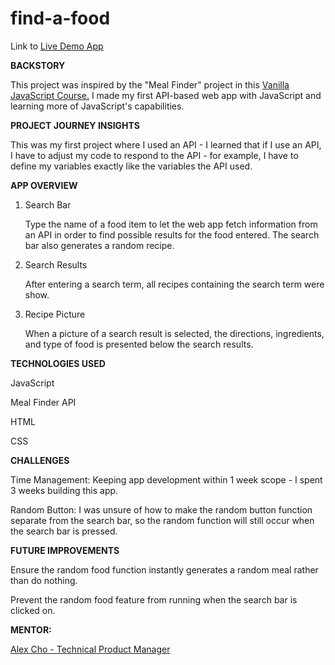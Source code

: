# find-a-food

Link to <a href="https://chotimmysf.github.io/find-a-food/" target="_blank">Live Demo App</a>

<strong>BACKSTORY</strong>

This project was inspired by the "Meal Finder" project in this <a href="https://www.udemy.com/course/web-projects-with-vanilla-javascript/learn/lecture/17842006#overview" target="_blank">Vanilla JavaScript Course.</a> I made my first API-based web app with JavaScript and learning more of JavaScript's capabilities.

<strong>PROJECT JOURNEY INSIGHTS</strong>

This was my first project where I used an API - I learned that if I use an API, I have to adjust my code to respond to the API - for example, I have to define my variables exactly like the variables the API used.

<strong>APP OVERVIEW</strong>

1. Search Bar

   Type the name of a food item to let the web app fetch information from an API in order to find possible results for the food entered. The search bar also generates a random recipe.

2. Search Results

   After entering a search term, all recipes containing the search term were show.

3. Recipe Picture

   When a picture of a search result is selected, the directions, ingredients, and type of food is presented below the search results.

<strong>TECHNOLOGIES USED</strong>

JavaScript

Meal Finder API

HTML

CSS

<strong>CHALLENGES</strong>

Time Management: Keeping app development within 1 week scope - I spent 3 weeks building this app.

Random Button: I was unsure of how to make the random button function separate from the search bar, so the random function will still occur when the search bar is pressed.

<strong>FUTURE IMPROVEMENTS</strong>

Ensure the random food function instantly generates a random meal rather than do nothing.

Prevent the random food feature from running when the search bar is clicked on.

<strong>MENTOR:</strong>

<a href="https://www.linkedin.com/in/alexsjcho/" target="_blank">Alex Cho - Technical Product Manager</a>
